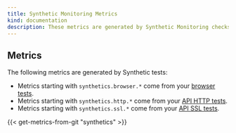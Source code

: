```yaml
---
title: Synthetic Monitoring Metrics
kind: documentation
description: These metrics are generated by Synthetic Monitoring checks.
---
```


## Metrics

The following metrics are generated by Synthetic tests:

* Metrics starting with `synthetics.browser.*` come from your [browser tests][1].
* Metrics starting with `synthetics.http.*` come from your [API HTTP tests][2].
* Metrics starting with `synthetics.ssl.*` come from your [API SSL tests][3].

{{< get-metrics-from-git "synthetics" >}}

[1]: /synthetics/browser_tests/
[2]: /synthetics/api_tests/?tab=httptest
[3]: /synthetics/api_tests/?tab=ssltest
